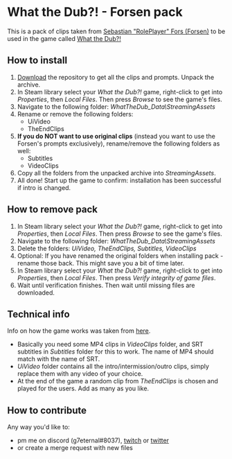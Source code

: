 # What the Dub?! - Forsen pack
This is a pack of clips taken from [Sebastian "RolePlayer" Fors (Forsen)](https://twitch.tv/forsen) to be used in the game called [What the Dub?!](https://store.steampowered.com/app/1495860/What_The_Dub/)

## How to install
1. [Download](https://github.com/g7eternal/wtd-forsen-pack/archive/refs/heads/main.zip) the repository to get all the clips and prompts. Unpack the archive.
2. In Steam library select your *What the Dub?!* game, right-click to get into *Properties*, then *Local Files*. Then press *Browse* to see the game's files.
3. Navigate to the following folder: _WhatTheDub_Data\StreamingAssets_
4. Rename or remove the following folders:
    - UiVideo
    - TheEndClips
5. **If you do NOT want to use original clips** (instead you want to use the Forsen's prompts exclusively), rename/remove the following folders as well:
    - Subtitles
    - VideoClips
6. Copy all the folders from the unpacked archive into _StreamingAssets_.
7. All done! Start up the game to confirm: installation has been successful if intro is changed.

## How to remove pack
1. In Steam library select your *What the Dub?!* game, right-click to get into *Properties*, then *Local Files*. Then press *Browse* to see the game's files.
2. Navigate to the following folder: _WhatTheDub_Data\StreamingAssets_
3. Delete the folders: _UiVideo, TheEndClips, Subtitles, VideoClips_
4. Optional: If you have renamed the original folders when installing pack - rename those back. This might save you a bit of time later.
5. In Steam library select your *What the Dub?!* game, right-click to get into *Properties*, then *Local Files*. Then press *Verify integrity of game files*.
6. Wait until verification finishes. Then wait until missing files are downloaded.

## Technical info
Info on how the game works was taken from [here](https://www.reddit.com/r/RedditAndChill/comments/mtacw3/lets_make_new_what_the_dub_vids_peepopog/).
- Basically you need some MP4 clips in _VideoClips_ folder, and SRT subtitles in _Subtitles_ folder for this to work. The name of MP4 should match with the name of SRT.
- _UiVideo_ folder contains all the intro/intermission/outro clips, simply replace them with any video of your choice.
- At the end of the game a random clip from _TheEndClips_ is chosen and played for the users. Add as many as you like.

## How to contribute
Any way you'd like to:
- pm me on discord (g7eternal#8037), [twitch](https://twitch.tv/g7eternal) or [twitter](https://twitter.com/g7_eternal)
- or create a merge request with new files
